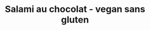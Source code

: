 ---
categories:
- Sucrée
check: Non
checkAlwaysOk: false
cuisson: Non
draft: false
ingredients:
  autres: []
  epices: []
  frais:
  - quantite: 150
    title: Margarine végétale spécial cuisson
    unit: grammes
  lof: []
  sec: []
  sucres:
  - quantite: 195
    title: Biscuit vegan et sans gluten
    unit: grammes
  - quantite: 30
    title: Cacao
    unit: grammes
  - quantite: 300
    title: Chocolat noir
    unit: grammes
  - quantite: 225
    title: Sucre en poudre
    unit: grammes
layout: recettes
plate: 15
preparation: 'Faire fondre le chocolat au bain marie.


  Mélanger la margarine, le sucre et le cacao. Ajouter le chocolat fondu et bien mélanger.


  Casser les biscuits en petits morceaux


  Ajouter les biscuits au mélange. Laisser refroidir un petit moment.


  Disposer une partie de la pâte sur du papier cuisson et le rouler pour en faire
  un boudin d''environ 5cm de diamètre. Bien tasser pour que le salami soit homogène.


  Un salami fait entre 10 et 12 parts.


  Mettre au frigo pour que le salami se durcisse bien.


  Sortir du frigo 30 min avant de le couper et servir.'
publishDate: 2024-06-18 00:07:00+00:00
regime:
- vegan
- sans-gluten
region: Portugal
saison:
- printemps
temperature: Froid
title: Salami au chocolat - vegan sans gluten
titleslug: salami-au-chocolat-vegan-sans-gluten_dkg558ax
type: dessert
uuid: dkg558ax
---